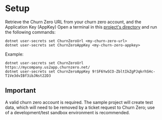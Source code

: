 ﻿# Setup

Retrieve the Churn Zero URL from your churn zero account, and the Application Key (AppKey)
Open a terminal in this [project's directory](/) and run the following commands:
```
dotnet user-secrets set ChurnZeroUrl <my-churn-zero-url>
dotnet user-secrets set ChurnZeroAppKey <my-churn-zero-appkey>
```
Example:
```
dotnet user-secrets set ChurnZeroUrl https://mycompany.us2app.churnzero.net/
dotnet user-secrets set ChurnZeroAppKey 9!SF6YwSCO-ZbltIkZgPJqkrhSHc-T1Ve3dvIBf3ibJNst22D3
```

## Important

A valid churn zero account is required.
The sample project will create test data, which will need to be removed by a ticket request to Churn Zero;
use of a development/test sandbox environment is recommended.